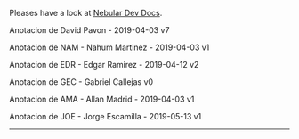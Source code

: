 Pleases have a look at [Nebular Dev Docs](https://github.com/akveo/nebular/blob/master/DEV_DOCS.md).

Anotacion de David Pavon - 2019-04-03 v7

Anotacion de NAM -  Nahum Martinez - 2019-04-03 v1

Anotacion de EDR - Edgar Ramirez - 2019-04-12 v2

Anotacion de  GEC - Gabriel Callejas v0

Anotacion de AMA - Allan Madrid - 2019-04-03 v1

Anotacion de JOE - Jorge Escamilla - 2019-05-13 v1
*****************************************************************
